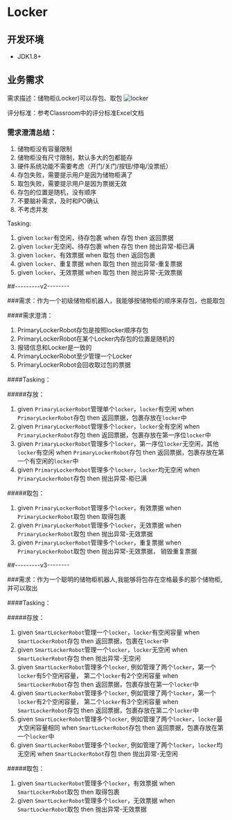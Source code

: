 # Locker

## 开发环境
 - JDK1.8+
 
## 业务需求

需求描述：储物柜(Locker)可以存包、取包
![locker](./locker.png)

评分标准：参考Classroom中的评分标准Excel文档

### 需求澄清总结：
1. 储物柜没有容量限制
2. 储物柜没有尺寸限制，默认多大的包都能存
3. 硬件系统功能不需要考虑（开门/关门/按钮/停电/没票纸）
4. 存包失败，需要提示用户是因为储物柜满了
5. 取包失败，需要提示用户是因为票据无效
6. 存包的位置是随机，没有顺序
7. 不要脑补需求，及时和PO确认
8. 不考虑并发

Tasking:
1. given `locker`有空闲，待存包裹 when 存包 then 返回票据
2. given `locker`无空闲、待存包裹 when 存包 then 抛出异常-柜已满
3. given `locker`、有效票据 when 取包 then 返回包裹
4. given `locker`、重复票据 when 取包 then 抛出异常-重复票据
5. given `locker`、无效票据 when 取包 then 抛出异常-无效票据


##---------v2--------

###需求：作为一个初级储物柜机器人，我能够按储物柜的顺序来存包，也能取包

####需求澄清：
1. PrimaryLockerRobot存包是按照locker顺序存包
2. PrimaryLockerRobot在某个Locker内存包的位置是随机的
3. 报错信息和Locker是一致的
4. PrimaryLockerRobot至少管理一个Locker
5. PrimaryLockerRobot会回收取过包的票据

####Tasking：

#####存放：
1. given `PrimaryLockerRobot`管理单个`locker`，`locker`有空闲 when `PrimaryLockerRobot`存包 then 返回票据，包裹存放在`locker`中
2. given `PrimaryLockerRobot`管理多个`locker`，`locker`全有空闲 when `PrimaryLockerRobot`存包 then 返回票据，包裹存放在第一序位`locker`中
3. given `PrimaryLockerRobot`管理多个`locker`，第一序位`locker`无空闲，其他`locker`有空闲 when `PrimaryLockerRobot`存包 then 返回票据，包裹存放在第一个有空闲的`locker`中
4. given `PrimaryLockerRobot`管理多个`locker`，`locker`均无空闲 when `PrimaryLockerRobot`存包 then 抛出异常-柜已满

#####取包：
1. given `PrimaryLockerRobot`管理多个`locker`，有效票据 when `PrimaryLockerRobot`取包 then 取得包裹
2. given `PrimaryLockerRobot`管理多个`locker`，无效票据 when `PrimaryLockerRobot`取包 then 抛出异常-无效票据
3. given `PrimaryLockerRobot`管理多个`locker`，重复票据 when `PrimaryLockerRobot`取包 then 抛出异常-无效票据， 销毁重复票据

##---------v3--------

###需求：作为一个聪明的储物柜机器人,我能够将包存在空格最多的那个储物柜,并可以取出

####Tasking：

#####存放：
1. given `SmartLockerRobot`管理一个`locker`，`locker`有空闲容量 when `SmartLockerRobot`存包 then 返回票据，包裹在`locker`中
4. given `SmartLockerRobot`管理一个`locker`，`locker`无空闲 when `SmartLockerRobot`存包 then 抛出异常-无空闲
1. given `SmartLockerRobot`管理多个`locker`, 例如管理了两个`locker`，第一个`locker`有5个空闲容量， 第二个`locker`有2个空闲容量 when `SmartLockerRobot`存包 then 返回票据，包裹存放在第一个`locker`中
2. given `SmartLockerRobot`管理多个`locker`, 例如管理了两个`locker`，第一个`locker`有2个空闲容量， 第二个`locker`有3个空闲容量 when `SmartLockerRobot`存包 then 返回票据，包裹存放在第二个`locker`中
3. given `SmartLockerRobot`管理多个`locker`, 例如管理了两个`locker`，`locker`最大空闲容量相同 when `SmartLockerRobot`存包 then 返回票据，包裹存放在第一个`locker`中
4. given `SmartLockerRobot`管理多个`locker`, 例如管理了两个`locker`，`locker`均无空闲 when `SmartLockerRobot`存包 then 抛出异常-无空闲

#####取包：
1. given `SmartLockerRobot`管理多个`locker`，有效票据 when `SmartLockerRobot`取包 then 取得包裹
2. given `SmartLockerRobot`管理多个`locker`，无效票据 when `SmartLockerRobot`取包 then 抛出异常-无效票据